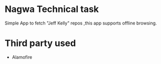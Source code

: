 # Nagwa Technical task

Simple App to fetch "Jeff Kelly" repos ,this app supports offline browsing.

# Third party used 
 - Alamofire
